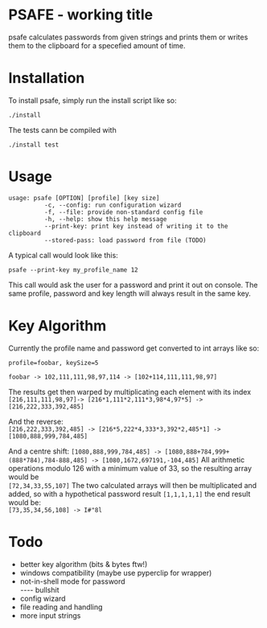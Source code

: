 PSAFE - working title
=====================

psafe calculates passwords from given strings and prints them or writes them to
the clipboard for a specefied amount of time.   

Installation
============

To install psafe, simply run the install script like so:   

```
./install   
```

The tests cann be compiled with

```
./install test
```

Usage
=====

```
usage: psafe [OPTION] [profile] [key size]
          -c, --config: run configuration wizard
          -f, --file: provide non-standard config file
          -h, --help: show this help message
          --print-key: print key instead of writing it to the clipboard
          --stored-pass: load password from file (TODO)
```

A typical call would look like this:   

```psafe --print-key my_profile_name 12```   

This call would ask the user for a password and print it out on console. The
same profile, password and key length will always result in the same key.   

Key Algorithm
=============

Currently the profile name and password get converted to int arrays like so:   

```
profile=foobar, keySize=5   

foobar -> 102,111,111,98,97,114 -> [102+114,111,111,98,97]
```

The results get then warped by multiplicating each element with its index   
```[216,111,111,98,97]-> [216*1,111*2,111*3,98*4,97*5] -> [216,222,333,392,485]```

And the reverse:   
```[216,222,333,392,485] -> [216*5,222*4,333*3,392*2,485*1] ->  [1080,888,999,784,485]```

And a centre shift:
```[1080,888,999,784,485] -> [1080,888+784,999+(888*784),784-888,485] -> [1080,1672,697191,-104,485]```
All arithmetic operations modulo 126 with a minimum value of 33, so the
resulting array would be   
```[72,34,33,55,107]```
The two calculated arrays will then be multiplicated and added, so with a
hypothetical password result ```[1,1,1,1,1]``` the end result would be:   
```[73,35,34,56,108] -> I#"8l```   


Todo
====

- better key algorithm (bits & bytes ftw!)
- windows compatibility (maybe use pyperclip for wrapper)
- not-in-shell mode for password   
---- bullshit
- config wizard
- file reading and handling
- more input strings 

